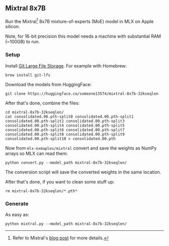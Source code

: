 ## Mixtral 8x7B

Run the Mixtral[^mixtral] 8x7B mixture-of-experts (MoE) model in MLX on Apple silicon.

Note, for 16-bit precision this model needs a machine with substantial RAM (~100GB) to run.

### Setup

Install [Git Large File
Storage](https://docs.github.com/en/repositories/working-with-files/managing-large-files/installing-git-large-file-storage).
For example with Homebrew:

```
brew install git-lfs
```

Download the models from HuggingFace:

```
git clone https://huggingface.co/someone13574/mixtral-8x7b-32kseqlen
```

After that's done, combine the files:
```
cd mixtral-8x7b-32kseqlen/
cat consolidated.00.pth-split0 consolidated.00.pth-split1 consolidated.00.pth-split2 consolidated.00.pth-split3 consolidated.00.pth-split4 consolidated.00.pth-split5 consolidated.00.pth-split6 consolidated.00.pth-split7 consolidated.00.pth-split8 consolidated.00.pth-split9 consolidated.00.pth-split10 > consolidated.00.pth
```

Now from `mlx-exmaples/mixtral` convert and save the weights as NumPy arrays so
MLX can read them:

```
python convert.py --model_path mixtral-8x7b-32kseqlen/
```

The conversion script will save the converted weights in the same location.

After that's done, if you want to clean some stuff up:

```
rm mixtral-8x7b-32kseqlen/*.pth*
```

### Generate

As easy as:

```
python mixtral.py --model_path mixtral-8x7b-32kseqlen/
```

[^mixtral]: Refer to Mistral's [blog post](https://mistral.ai/news/mixtral-of-experts/) for more details.
